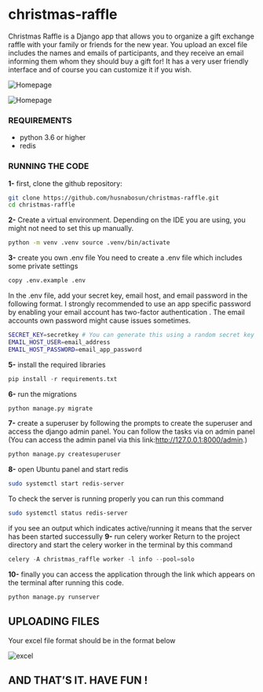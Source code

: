 # christmas-raffle
Christmas Raffle is a Django app that allows you to organize a gift exchange raffle with your family or friends for the new year.
You upload an excel file includes the names and emails of participants, and they receive an email informing them whom they should buy a gift for!
It has a very user friendly interface and of course  you can customize it if you wish.


![Homepage]( https://i.imgur.com/vYoiqiE.png=300x200)


![Homepage]( https://i.imgur.com/8ldAHb0.png)
### REQUIREMENTS
 - python 3.6 or higher 
- redis
### RUNNING THE CODE
**1-** first, clone the github repository:
```bash 
git clone https://github.com/husnabosun/christmas-raffle.git
cd christmas-raffle
```
**2-** Create a virtual environment. Depending on the IDE you are using, you might not need to set this up manually.
```bash 
python -m venv .venv source .venv/bin/activate
````
**3-** create you own .env file
You need to create a .env file which includes some private settings
```bash 
copy .env.example .env
```
In the .env file, add your secret key, email host, and email password in the following format. I strongly  recommended to use an app specific password by enabling your email account has two-factor authentication . The email accounts own password might cause issues sometimes.
```bash 
SECRET_KEY=secretkey # You can generate this using a random secret key generator
EMAIL_HOST_USER=email_address 
EMAIL_HOST_PASSWORD=email_app_password
```

**5-** install the required libraries
```python
pip install -r requirements.txt
```
**6-** run the migrations
```python
python manage.py migrate
```
**7-** create a superuser by following the prompts to create the superuser and access the django admin panel. You can follow the tasks via on admin panel (You can access the admin panel via this link:http://127.0.0.1:8000/admin.)
```python 
python manage.py createsuperuser
```
**8-** open Ubuntu panel and start redis
```bash 
sudo systemctl start redis-server
```
To check the server is running properly you can run this command
```bash 
sudo systemctl status redis-server
```
if you see an output which indicates active/running it means that the server has been started successully
**9-** run celery worker
Return to the project directory and start the celery worker in the terminal by this command
```python
celery -A christmas_raffle worker -l info --pool=solo
```
**10-** finally you can access the application through the link which appears on the terminal after running this code.
```python
python manage.py runserver
```
## UPLOADING FILES
Your excel file format should be in the format below

![excel]( https://i.imgur.com/n3lig67.png)

## AND THAT’S IT. HAVE FUN !
